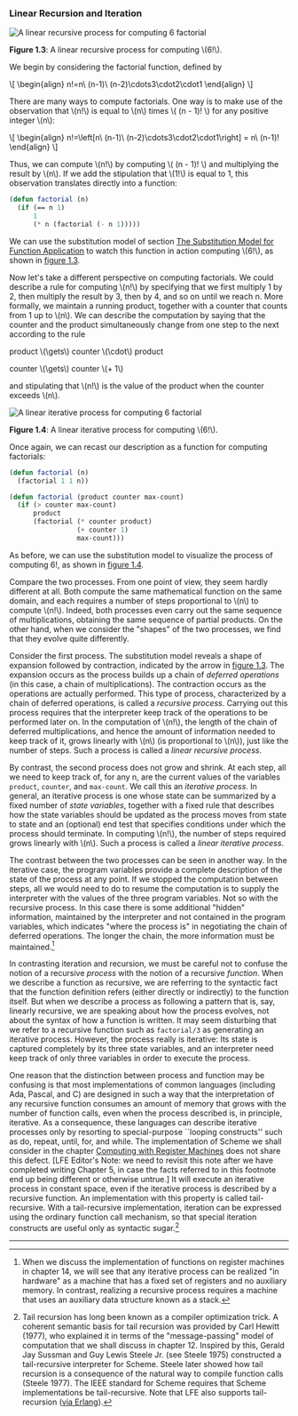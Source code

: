 ### Linear Recursion and Iteration

<a name="figure-3"></a>
![A linear recursive process for computing 6 factorial](images/ch1-Z-G-7.png)

**Figure 1.3**:  A linear recursive process for computing \\(6!\\).

We begin by considering the factorial function, defined by

\\[
\begin{align}
n!=n\ (n-1)\ (n-2)\cdots3\cdot2\cdot1
\end{align}
\\]

There are many ways to compute factorials. One way is to make use of the
observation that \\(n!\\) is equal to \\(n\\) times \\( (n - 1)! \\) for any positive
integer \\(n\\):

\\[
\begin{align}
n!=\left[n\ (n-1)\ (n-2)\cdots3\cdot2\cdot1\right] = n\ (n-1)!
\end{align}
\\]

Thus, we can compute \\(n!\\) by computing \\( (n - 1)! \\) and multiplying the
result by \\(n\\). If we add the stipulation that \\(1!\\) is equal to 1, this
observation translates directly into a function:

```lisp
(defun factorial (n)
  (if (== n 1)
      1
      (* n (factorial (- n 1)))))
```

We can use the substitution model of section [The Substitution Model for
Function Application](the-substitution-model-for-function-application.html) to
watch this function in action computing \\(6!\\), as shown in [figure
1.3](#figure-3).

Now let's take a different perspective on computing factorials. We could
describe a rule for computing \\(n!\\) by specifying that we first multiply 1 by
2, then multiply the result by 3, then by 4, and so on until we reach n. More
formally, we maintain a running product, together with a counter that counts
from 1 up to \\(n\\). We can describe the computation by saying that the counter
and the product simultaneously change from one step to the next according to
the rule

product \\(\gets\\) counter \\(\cdot\\) product

counter \\(\gets\\) counter \\(+ 1\\)

and stipulating that \\(n!\\) is the value of the product when the counter
exceeds \\(n\\).

<a name="figure-4"></a>
![A linear iterative process for computing 6 factorial](images/ch1-Z-G-10.png)

**Figure 1.4**:  A linear iterative process for computing \\(6!\\).

Once again, we can recast our description as a function for computing
factorials:

```lisp
(defun factorial (n)
  (factorial 1 1 n))

(defun factorial (product counter max-count)
  (if (> counter max-count)
      product
      (factorial (* counter product)
                 (+ counter 1)
                 max-count)))
```

As before, we can use the substitution model to visualize the process of computing 6!, as shown in [figure 1.4](#figure-4).

Compare the two processes. From one point of view, they seem hardly different at all. Both compute the same mathematical function on the same domain, and each requires a number of steps proportional to \\(n\\) to compute \\(n!\\). Indeed, both processes even carry out the same sequence of multiplications, obtaining the same sequence of partial products. On the other hand, when we consider the "shapes" of the two processes, we find that they evolve quite differently.

Consider the first process. The substitution model reveals a shape of expansion followed by contraction, indicated by the arrow in [figure 1.3](#figure-3). The expansion occurs as the process builds up a chain of *deferred operations* (in this case, a chain of multiplications). The contraction occurs as the operations are actually performed. This type of process, characterized by a chain of deferred operations, is called a *recursive process*. Carrying out this process requires that the interpreter keep track of the operations to be performed later on. In the computation of \\(n!\\), the length of the chain of deferred multiplications, and hence the amount of information needed to keep track of it, grows linearly with \\(n\\) (is proportional to \\(n\\)), just like the number of steps. Such a process is called a *linear recursive process*.

By contrast, the second process does not grow and shrink. At each step, all we need to keep track of, for any n, are the current values of the variables ``product``, ``counter``, and ``max-count``. We call this an *iterative process*. In general, an iterative process is one whose state can be summarized by a fixed number of *state variables*, together with a fixed rule that describes how the state variables should be updated as the process moves from state to state and an (optional) end test that specifies conditions under which the process should terminate. In computing \\(n!\\), the number of steps required grows linearly with \\(n\\). Such a process is called a *linear iterative process*.

The contrast between the two processes can be seen in another way. In the iterative case, the program variables provide a complete description of the state of the process at any point. If we stopped the computation between steps, all we would need to do to resume the computation is to supply the interpreter with the values of the three program variables. Not so with the recursive process. In this case there is some additional "hidden" information, maintained by the interpreter and not contained in the program variables, which indicates "where the process is" in negotiating the chain of deferred operations. The longer the chain, the more information must be maintained.[^1]

In contrasting iteration and recursion, we must be careful not to confuse the notion of a recursive *process* with the notion of a recursive *function*. When we describe a function as recursive, we are referring to the syntactic fact that the function definition refers (either directly or indirectly) to the function itself. But when we describe a process as following a pattern that is, say, linearly recursive, we are speaking about how the process evolves, not about the syntax of how a function is written. It may seem disturbing that we refer to a recursive function such as ``factorial/3`` as generating an iterative process. However, the process really is iterative: Its state is captured completely by its three state variables, and an interpreter need keep track of only three variables in order to execute the process.

One reason that the distinction between process and function may be confusing is that most implementations of common languages (including Ada, Pascal, and C) are designed in such a way that the interpretation of any recursive function consumes an amount of memory that grows with the number of function calls, even when the process described is, in principle, iterative. As a consequence, these languages can describe iterative processes only by resorting to special-purpose ``looping constructs'' such as do, repeat, until, for, and while. The implementation of Scheme we shall consider in the chapter [Computing with Register Machines]() does not share this defect. [LFE Editor's Note: we need to revisit this note after we have completed writing Chapter 5, in case the facts referred to in this footnote end up being different or otherwise untrue.] It will execute an iterative process in constant space, even if the iterative process is described by a recursive function. An implementation with this property is called tail-recursive. With a tail-recursive implementation, iteration can be expressed using the ordinary function call mechanism, so that special iteration constructs are useful only as syntactic sugar.[^2]

----

[^1]: When we discuss the implementation of functions on register machines in chapter 14, we will see that any iterative process can be realized "in hardware" as a machine that has a fixed set of registers and no auxiliary memory. In contrast, realizing a recursive process requires a machine that uses an auxiliary data structure known as a stack. 

[^2]: Tail recursion has long been known as a compiler optimization trick. A coherent semantic basis for tail recursion was provided by Carl Hewitt (1977), who explained it in terms of the "message-passing" model of computation that we shall discuss in chapter 12. Inspired by this, Gerald Jay Sussman and Guy Lewis Steele Jr. (see Steele 1975) constructed a tail-recursive interpreter for Scheme. Steele later showed how tail recursion is a consequence of the natural way to compile function calls (Steele 1977). The IEEE standard for Scheme requires that Scheme implementations be tail-recursive. Note that LFE also supports tail-recursion ([via Erlang](http://learnyousomeerlang.com/recursion)).




